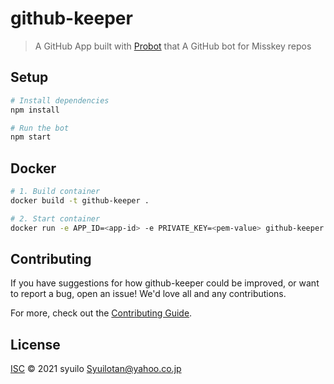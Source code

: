 # github-keeper

> A GitHub App built with [Probot](https://github.com/probot/probot) that A GitHub bot for Misskey repos

## Setup

```sh
# Install dependencies
npm install

# Run the bot
npm start
```

## Docker

```sh
# 1. Build container
docker build -t github-keeper .

# 2. Start container
docker run -e APP_ID=<app-id> -e PRIVATE_KEY=<pem-value> github-keeper
```

## Contributing

If you have suggestions for how github-keeper could be improved, or want to report a bug, open an issue! We'd love all and any contributions.

For more, check out the [Contributing Guide](CONTRIBUTING.md).

## License

[ISC](LICENSE) © 2021 syuilo <Syuilotan@yahoo.co.jp>
